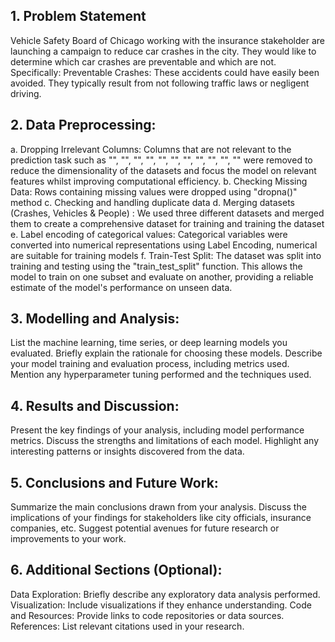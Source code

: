 ## 1. Problem Statement 
Vehicle Safety Board of Chicago working with the insurance stakeholder are launching a campaign to reduce car crashes in the city. They would like to determine which car crashes are preventable and which are not. Specifically: Preventable Crashes: These accidents could have easily been avoided. They typically result from not following traffic laws or negligent driving. 

## 2. Data Preprocessing:
a. Dropping Irrelevant Columns: 
Columns that are not relevant to the prediction task such as "", "", "", "", "", "", "", "", "", "", "" were removed to reduce the dimensionality of the datasets and focus the model on relevant features whilst improving computational efficiency.
b. Checking Missing Data: 
Rows containing missing values were dropped using "dropna()" method 
c. Checking and handling duplicate data
d. Merging datasets (Crashes, Vehicles & People) : 
We used three different datasets and merged them to create a comprehensive dataset for training and training the dataset
e. Label encoding of categorical values:
Categorical variables were converted into numerical representations using Label Encoding, numerical are suitable for training models
f. Train-Test Split:
The dataset was split into training and testing using the "train_test_split" function. This allows the model to train on one subset and evaluate on another, providing a reliable estimate of the model's performance on unseen data. 

## 3. Modelling and Analysis:

List the machine learning, time series, or deep learning models you evaluated.
Briefly explain the rationale for choosing these models.
Describe your model training and evaluation process, including metrics used.
Mention any hyperparameter tuning performed and the techniques used.

## 4. Results and Discussion:

Present the key findings of your analysis, including model performance metrics.
Discuss the strengths and limitations of each model.
Highlight any interesting patterns or insights discovered from the data.

## 5. Conclusions and Future Work:

Summarize the main conclusions drawn from your analysis.
Discuss the implications of your findings for stakeholders like city officials, insurance companies, etc.
Suggest potential avenues for future research or improvements to your work.

## 6. Additional Sections (Optional):
Data Exploration: Briefly describe any exploratory data analysis performed.
Visualization: Include visualizations if they enhance understanding.
Code and Resources: Provide links to code repositories or data sources.
References: List relevant citations used in your research.
